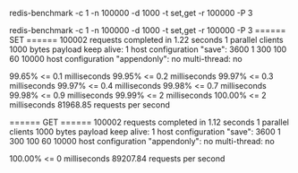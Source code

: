 redis-benchmark -c 1 -n 100000 -d 1000 -t set,get -r 100000 -P 3

redis-benchmark -c 1 -n 100000 -d 1000 -t set,get -r 100000 -P 3
====== SET ======
  100002 requests completed in 1.22 seconds
  1 parallel clients
  1000 bytes payload
  keep alive: 1
  host configuration "save": 3600 1 300 100 60 10000
  host configuration "appendonly": no
  multi-thread: no

99.65% <= 0.1 milliseconds
99.95% <= 0.2 milliseconds
99.97% <= 0.3 milliseconds
99.97% <= 0.4 milliseconds
99.98% <= 0.7 milliseconds
99.98% <= 0.9 milliseconds
99.99% <= 2 milliseconds
100.00% <= 2 milliseconds
81968.85 requests per second

====== GET ======
  100002 requests completed in 1.12 seconds
  1 parallel clients
  1000 bytes payload
  keep alive: 1
  host configuration "save": 3600 1 300 100 60 10000
  host configuration "appendonly": no
  multi-thread: no

100.00% <= 0 milliseconds
89207.84 requests per second